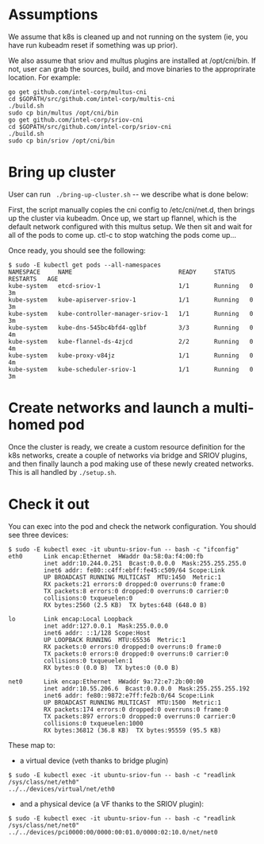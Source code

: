 # Assumptions

We assume that k8s is cleaned up and not running on the system (ie, you have run
kubeadm reset if something was up prior).  

We also assume that sriov and multus plugins are installed at /opt/cni/bin.  If not,
user can grab the sources, build, and move binaries to the approprirate location.  For example:

```
go get github.com/intel-corp/multus-cni
cd $GOPATH/src/github.com/intel-corp/multis-cni
./build.sh
sudo cp bin/multus /opt/cni/bin
go get github.com/intel-corp/sriov-cni
cd $GOPATH/src/github.com/intel-corp/sriov-cni
./build.sh
sudo cp bin/sriov /opt/cni/bin
```

# Bring up cluster

User can run ``` ./bring-up-cluster.sh``` -- we describe what is done below:

First, the script manually copies the cni config to /etc/cni/net.d,
then brings up the cluster via kubeadm.  Once up, we start up flannel,
which is the default network configured with this multus setup.  We then
sit and wait for all of the pods to come up.  ctl-c to stop watching the pods come up...

Once ready, you should see the following:
```
$ sudo -E kubectl get pods --all-namespaces
NAMESPACE     NAME                              READY     STATUS    RESTARTS   AGE
kube-system   etcd-sriov-1                      1/1       Running   0          3m
kube-system   kube-apiserver-sriov-1            1/1       Running   0          3m
kube-system   kube-controller-manager-sriov-1   1/1       Running   0          3m
kube-system   kube-dns-545bc4bfd4-qglbf         3/3       Running   0          4m
kube-system   kube-flannel-ds-4zjcd             2/2       Running   0          4m
kube-system   kube-proxy-v84jz                  1/1       Running   0          4m
kube-system   kube-scheduler-sriov-1            1/1       Running   0          3m
```

# Create networks and launch a multi-homed pod

Once the cluster is ready, we create a custom resource definition for the k8s networks,
create a couple of networks via bridge and SRIOV plugins, and then finally launch a pod
making use of these newly created networks.  This is all handled by ```./setup.sh```.

# Check it out

You can exec into the pod and check the network configuration.  You should see three devices:
```
$ sudo -E kubectl exec -it ubuntu-sriov-fun -- bash -c "ifconfig"
eth0      Link encap:Ethernet  HWaddr 0a:58:0a:f4:00:fb  
          inet addr:10.244.0.251  Bcast:0.0.0.0  Mask:255.255.255.0
          inet6 addr: fe80::c4ff:ebff:fe45:c509/64 Scope:Link
          UP BROADCAST RUNNING MULTICAST  MTU:1450  Metric:1
          RX packets:21 errors:0 dropped:0 overruns:0 frame:0
          TX packets:8 errors:0 dropped:0 overruns:0 carrier:0
          collisions:0 txqueuelen:0 
          RX bytes:2560 (2.5 KB)  TX bytes:648 (648.0 B)

lo        Link encap:Local Loopback  
          inet addr:127.0.0.1  Mask:255.0.0.0
          inet6 addr: ::1/128 Scope:Host
          UP LOOPBACK RUNNING  MTU:65536  Metric:1
          RX packets:0 errors:0 dropped:0 overruns:0 frame:0
          TX packets:0 errors:0 dropped:0 overruns:0 carrier:0
          collisions:0 txqueuelen:1 
          RX bytes:0 (0.0 B)  TX bytes:0 (0.0 B)

net0      Link encap:Ethernet  HWaddr 9a:72:e7:2b:00:00  
          inet addr:10.55.206.6  Bcast:0.0.0.0  Mask:255.255.255.192
          inet6 addr: fe80::9872:e7ff:fe2b:0/64 Scope:Link
          UP BROADCAST RUNNING MULTICAST  MTU:1500  Metric:1
          RX packets:174 errors:0 dropped:0 overruns:0 frame:0
          TX packets:897 errors:0 dropped:0 overruns:0 carrier:0
          collisions:0 txqueuelen:1000 
          RX bytes:36812 (36.8 KB)  TX bytes:95559 (95.5 KB)
```

These map to:
* a virtual device (veth thanks to bridge plugin)
```
$ sudo -E kubectl exec -it ubuntu-sriov-fun -- bash -c "readlink /sys/class/net/eth0"
../../devices/virtual/net/eth0
```
*  and a physical device (a VF thanks to the SRIOV plugin):
```
$ sudo -E kubectl exec -it ubuntu-sriov-fun -- bash -c "readlink /sys/class/net/net0"
../../devices/pci0000:00/0000:00:01.0/0000:02:10.0/net/net0
```
